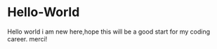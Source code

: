 # Hello-World
Hello world
i am new here,hope this will be a good start for my coding career.
merci!
